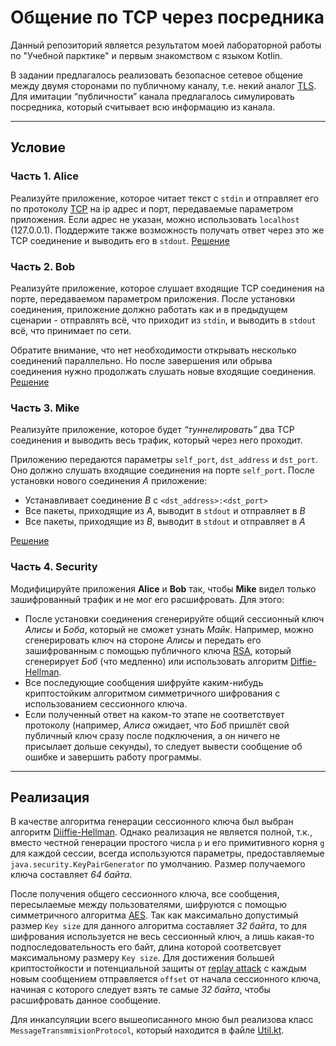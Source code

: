 # Общение по TCP через посредника
Данный репозиторий является результатом моей лабораторной работы по "Учебной парктике" и первым знакомством с языком Kotlin.   

В задании предлагалось реализовать безопасное сетевое общение между двумя сторонами по публичному каналу, т.е. некий аналог [TLS](https://en.wikipedia.org/wiki/Transport_Layer_Security). Для имитации “публичности” канала предлагалось симулировать посредника, который считывает всю информацию из канала.  

***
## Условие
### Часть 1. Alice

Реализуйте приложение, которое читает текст с `stdin` и отправляет его по протоколу [TCP](https://ru.wikipedia.org/wiki/Transmission_Control_Protocol) на ip адрес и порт, передаваемые параметром приложения. Если адрес не указан, можно использовать `localhost` (127.0.0.1). Поддержите также возможность получать ответ через это же TCP соединение и выводить его в `stdout`. 
[Решение](https://github.com/buyval01/P2P-TCP-Communication/blob/master/src/main/kotlin/Client.kt)
### Часть 2. Bob

Реализуйте приложение, которое слушает входящие TCP соединения на порте, передаваемом параметром приложения. После установки соединения, приложение должно работать как и в предыдущем сценарии - отправлять всё, что приходит из `stdin`, и выводить в `stdout` всё, что принимает по сети.

Обратите внимание, что нет необходимости открывать несколько соединений параллельно. Но после завершения или обрыва соединения нужно продолжать слушать новые входящие соединения.  
[Решение](https://github.com/buyval01/P2P-TCP-Communication/blob/master/src/main/kotlin/Server.kt)
### Часть 3. Mike
Реализуйте приложение, которое будет *“туннелировать”* два TCP соединения и выводить весь трафик, который через него проходит.  

Приложению передаются параметры `self_port`, `dst_address` и `dst_port`. Оно должно слушать входящие соединения на порте `self_port`. После установки нового соединения *A* приложение:
- Устанавливает соединение *B* с `<dst_address>:<dst_port>`
- Все пакеты, приходящие из *A*, выводит в `stdout` и отправляет в *B*
- Все пакеты, приходящие из *B*, выводит в `stdout` и отправляет в *A*

[Решение](https://github.com/buyval01/P2P-TCP-Communication/blob/master/src/main/kotlin/Tunnel.kt)
### Часть 4. Security

Модифицируйте приложения **Alice** и **Bob** так, чтобы **Mike** видел только зашифрованный трафик и не мог его расшифровать. Для этого:
- После установки соединения сгенерируйте общий сессионный ключ *Алисы* и *Боба*, который не сможет узнать *Майк*. Например, можно сгенерировать ключ на стороне *Алисы* и передать его зашифрованным с помощью публичного ключа [RSA](https://en.wikipedia.org/wiki/RSA_(cryptosystem)), который сгенерирует *Боб* (что медленно) или использовать алгоритм [Diffie-Hellman](https://en.wikipedia.org/wiki/Diffie%E2%80%93Hellman_key_exchange).
- Все последующие сообщения шифруйте каким-нибудь криптостойким алгоритмом симметричного шифрования с использованием сессионного ключа.
- Если полученный ответ на каком-то этапе не соответствует протоколу (например, *Алиса* ожидает, что *Боб* пришлёт свой публичный ключ сразу после подключения, а он ничего не присылает дольше секунды), то следует вывести сообщение об ошибке и завершить работу программы.

---
## Реализация
В качестве алгоритма генерации сессионного ключа был выбран алгоритм [Diiffie-Hellman](https://en.wikipedia.org/wiki/Diffie%E2%80%93Hellman_key_exchange). Однако реализация не является полной, т.к., вместо честной генерации простого числа `p` и его примитивного корня `g` для каждой сессии, всегда используются параметры, предоставляемые `java.security.KeyPairGenerator` по умолчанию. 
Размер получаемого ключа составляет *64 байта*.

После получения общего сессионного ключа, все сообщения, пересылаемые между пользователями, шифруются с помощью симметричного алгоритма [AES](https://en.wikipedia.org/wiki/Advanced_Encryption_Standard). Так как максимально допустимый размер `Key size` для данного алгоритма составляет *32 байта*, то для шифрования используется не весь сессионный ключ, а лишь какая-то подпоследовательность его байт, длина которой соответсвует максимальному размеру `Key size`. 
Для достижения большей криптостойкости и потенциальной защиты от [replay attack](https://en.wikipedia.org/wiki/Replay_attack) с каждым новым сообщением отправляется `offset` от начала сессионного ключа, начиная с которого следует взять те самые *32 байта*, чтобы расшифровать данное сообщение.

Для инкапсуляции всего вышеописанного мною был реализова класс `MessageTransmmisionProtocol`, который находится в файле [Util.kt](https://github.com/buyval01/P2P-TCP-Communication/blob/master/src/main/kotlin/Util.kt).


